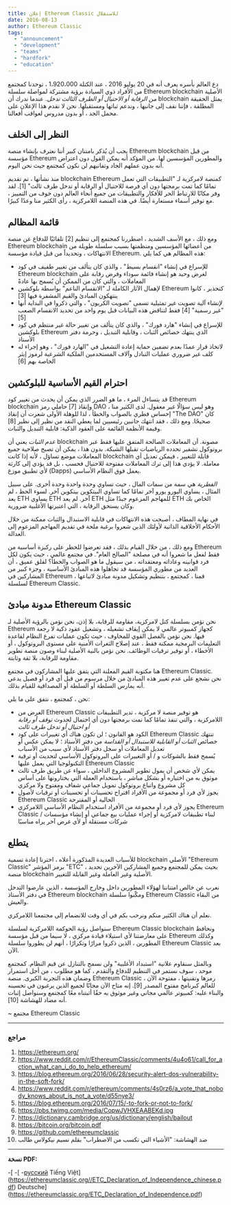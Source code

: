 ```yaml
---
title: إعلان Ethereum Classic للاستقلال
date: 2016-08-13
author: Ethereum Classic
tags:
  - "announcement"
  - "development"
  - "teams"
  - "hardfork"
  - "education"
---
```


دع العالم بأسره يعرف أنه في 20 يوليو 2016 ، عند الكتلة 1،920،000 ، توحدنا كمجتمع من الأفراد ذوي السيادة برؤية مشتركة لمواصلة سلسلة Ethereum blockchain الأصلية *من الرقابة أو الاحتيال أو الطرف الثالث تدخل*. عندما ندرك أن blockchain يمثل الحقيقة المطلقة ، فإننا نقف إلى جانبها ، وندعم ثباتها ومستقبلها. نحن لا نقدم هذا الإعلان على محمل الجد ، أو بدون مدروس لعواقب أفعالنا.

## النظر إلى الخلف

يجب أن يُذكر بامتنان كبير أننا نعترف بإنشاء منصة Ethereum blockchain من قبل مؤسسة Ethereum والمطورين المؤسسين لها. من المؤكد أنه يمكن القول دون اعتراض أنه بدون عملهم الجاد وتفانيهم لن نكون كمجتمع حيث نحن اليوم.

منذ نشأتها ، تم تقديم blockchain Ethereum كمنصة لامركزية لـ "التطبيقات التي تعمل تمامًا كما تمت برمجتها دون أي فرصة للاحتيال أو الرقابة أو تدخل طرف ثالث" [1]. لقد وفر مكانًا للارتباط الحر للأفكار والتطبيقات من جميع أنحاء العالم دون خوف من التمييز ، مع توفير أسماء مستعارة أيضًا. في هذه المنصة اللامركزية ، رأى الكثير منا وعدًا كبيرًا.

## قائمة المظالم

ومع ذلك ، مع الأسف الشديد ، اضطررنا كمجتمع إلى تنظيم [2] تلقائيًا للدفاع عن منصة Ethereum blockchain من أعضائها المؤسسين ومنظمتها بسبب سلسلة طويلة من الانتهاكات ، وتحديداً من قبل قيادة مؤسسة Ethereum. هذه المظالم هي كما يلي:

- للإسراع في إنشاء "انقسام بسيط" ، والذي كان يتألف من تغيير طفيف في كود Ethereum blockchain لغرض وحيد هو إنشاء قائمة سوداء وفرض رقابة على المعاملات ، والتي كان من الممكن أن يُسمح بها عادةً
- لإهمال الآثار الكاملة لـ "الانقسام الناعم" بواسطة بلوكشين Ethereum كتحذير ، كانوا ينتهكون المبادئ والقيم المشفرة فيها [3]
- لإنشاء آلية تصويت غير تمثيلية تسمى "تصويت الكربون" ، والتي ذكروا في البداية أنها "غير رسمية" [4] فقط لتناقض هذه البيانات قبل يوم واحد من تحديد الانقسام الصعب [5]
- للإسراع في إنشاء "هارد فورك" ، والذي كان يتألف من تغيير حالة غير منتظم في كود بلوكشين Ethereum الذي ينتهك خصائص الثبات ، وقابلية التبديل ، وحرمة دفتر الأستاذ
- لاتخاذ قرار عمدًا بعدم تضمين حماية إعادة التشغيل في "الهارد فورك" ، وهو إجراء له كلف غير ضروري عمليات التبادل وآلاف المستخدمين الملكية الشرعية لرموز إيثر الخاصة بهم [6]

## احترام القيم الأساسية للبلوكشين

قد يتساءل المرء ، ما هو الضرر الذي يمكن أن يحدث من تغيير كود Ethereum blockchain وإنقاذ [7] حاملي رمز DAO ، وهو ليس سؤالًا غير معقول. لدى الكثير منا إحساس فطري بالصواب والخطأ ، لذا للوهلة الأولى شعرت أن إنقاذ "The DAO" كان صحيحًا. ومع ذلك ، فقد انتهك جانبين رئيسيين لما يعطي النقد من نظير إلى نظير [8] وقيمة الأنظمة القائمة على العقود الذكية: قابلية التبديل والثبات.

*عدم الثبات* يعني أن blockchain مصونة. أن المعاملات الصالحة المتفق عليها فقط عبر بروتوكول تشفير تحدده الرياضيات تقبلها الشبكة. بدون هذا ، يمكن أن تصبح صلاحية جميع المعاملات موضع تساؤل ، لأنه إذا كانت blockchain قابلة للتغيير ، فيمكن تعديل أي معاملة. لا يؤدي هذا إلى ترك المعاملات مفتوحة للاحتيال فحسب ، بل قد يؤدي إلى كارثة لأي تطبيق موزع (Dapps) يعمل فوق النظام الأساسي.

*الفطرية* هي سمة من سمات المال ، حيث تساوي وحدة واحدة وحدة أخرى. على سبيل المثال ، يساوي اليورو يورو آخر تمامًا كما تساوي البيتكوين بيتكوين آخر. لسوء الحظ ، لم يعد ETH يساوي ETH آخر. لم يعد ETH للمهاجم المزعوم جيدًا مثل ETH الخاص بك وكان يستحق الرقابة ، التي اعتبرتها الأغلبية ضرورية.

في نهاية المطاف ، أصبحت هذه الانتهاكات في قابلية الاستبدال والثبات ممكنة من خلال الأحكام الأخلاقية الذاتية لأولئك الذين شعروا برغبة ملحة في تقديم المهاجم المزعوم إلى العدالة.

ومع ذلك ، من خلال القيام بذلك ، فقد تعرضوا للخطر على ركيزة أساسية من Ethereum فقط لفعل ما شعروا أنه في مصلحة "الصالح العام". في مجتمع عالمي ، حيث يكون لكل فرد قوانينه وعاداته ومعتقداته ، من سيقول ما هو الصواب والخطأ؟ لقلق عميق ، أن العديد من مطوري المؤسسة قد تجاهلوا هذه المبادئ الأساسية ، وجزء كبير من المشاركين في Ethereum ، قمنا ، كمجتمع ، بتنظيم وتشكيل مدونة مبادئ لاتباعها لسلسلة Ethereum Classic.

## مدونة مبادئ Ethereum Classic

نحن نؤمن بسلسلة كتل لامركزية، مقاومة للرقابة، بلا إذن، نحن نؤمن بالرؤية الأصلية لـ Ethereum كجهاز كمبيوتر عالمي لا يمكن إيقاف تشغيله ، وتشغيل عقود ذكية لا رجعة فيها. نحن نؤمن بالفصل القوي للمخاوف ، حيث تكون عمليات تفرع النظام لقاعدة التعليمات البرمجية ممكنة فقط ، عند إصلاح الثغرات الأمنية على مستوى البروتوكول ، أو الأخطاء ، أو توفير ترقيات الوظائف. نحن نؤمن بالنية الأصلية لبناء وصون منصة تطوير مقاومة للرقابة، بلا ثقة وثابتة.

هنا مكتوبة القيم المعلنة التي يتفق عليها المشاركون في مجتمع Ethereum Classic. نحن نشجع على عدم تغيير هذه المبادئ من خلال مرسوم من قبل أي فرد أو فصيل يدعي أنه يمارس السلطة أو السلطة أو المصداقية للقيام بذلك.

نحن ، كمجتمع ، نتفق على ما يلي:

- الغرض من Ethereum Classic هو توفير منصة لا مركزية ، تدير التطبيقات اللامركزية ، والتي تنفذ تمامًا كما تمت برمجتها دون أي احتمال لحدوث *توقف أو رقابة أو احتيال أو تدخل طرف ثالث*
- الكود هو القانون ؛ لن تكون هناك أي تغييرات على كود Ethereum Classic تنتهك خصائص *الثبات أو القابلية للاستبدال أو القداسة* من دفتر الأستاذ ؛ لا يمكن عكس أو تعديل المعاملات أو سجل دفتر الأستاذ لأي سبب من الأسباب
- يُسمح فقط بالشوكات و / أو التغييرات على البروتوكول الأساسي لتحديث أو ترقية التكنولوجيا التي يعمل عليها Ethereum Classic
- يمكن لأي شخص أن يمول تطوير المشروع الداخلي ، سواء عن طريق طرف ثالث موثوق به من اختياره أو بشكل مباشر ، باستخدام العملة التي يختارونها على أساس كل مشروع واتباع بروتوكول تمويل جماعي شفاف ومفتوح ولا مركزي
- يجوز لأي فرد أو مجموعة من الأفراد اقتراح تحسينات أو تحسينات أو ترقيات لأصول Ethereum Classic الحالية أو المقترحة
- يجوز لأي فرد أو مجموعة من الأفراد استخدام النظام الأساسي اللامركزي Ethereum Classic لبناء تطبيقات لامركزية أو إجراء عمليات بيع جماعي أو إنشاء مؤسسات / شركات مستقلة أو لأي غرض آخر يراه مناسبًا

## يتطلع

للأسباب العديدة المذكورة أعلاه ، اخترنا إعادة تسمية blockchain الأصلي "Ethereum Classic" برمز المؤشر "ETC" ، بحيث يمكن للمجتمع وجميع المشاركين الآخرين تحديد منصة blockchain الأصلية وغير العاملة وغير القابلة للتغيير.

نعرب عن خالص امتناننا لهؤلاء المطورين داخل وخارج المؤسسة ، الذين عارضوا التدخل في دفتر الأستاذ Ethereum blockchain ومكّنوا سلسلة Ethereum Classic من البقاء والعيش.

نعلم أن هناك الكثير منكم ونرحب بكم في أي وقت للانضمام إلى مجتمعنا اللامركزي.

سنواصل رؤية الحوكمة اللامركزية لسلسلة Ethereum Classic blockchain ونحافظ على معارضتنا لأي استيلاء قيادة مركزي ، لا سيما من قبل مؤسسة Ethereum وكذلك المطورين ، الذين ذكروا مرارًا وتكرارًا ، أنهم لن يطوروا سلسلة Ethereum Classic بعد الآن.

وبالمثل سنقاوم علانية "استبداد الأغلبية" ولن نسمح بالتنازل عن قيم النظام. كمجتمع موحد ، سوف نستمر في التنظيم للدفاع والتقدم ، كما هو مطلوب ، من أجل استمرار وضمان هذه التجربة الكبرى. منصة Ethereum Classic ، رمزها وتقنيتها ، مفتوحة الآن للعالم كبرنامج مفتوح المصدر [9]. إنه متاح الآن مجانًا لجميع الذين يرغبون في تحسينه والبناء عليه: كمبيوتر عالمي مجاني وغير موثوق به حقًا أثبتناه معًا كمجتمع وسنواصل إثبات أنه مضاد للهشاشة [10].

~ مجتمع Ethereum Classic

---

### مراجع

1. https://ethereum.org/
2. https://www.reddit.com/r/EthereumClassic/comments/4u4o61/call_for_action_what_can_i_do_to_help_ethereum/
3. https://blog.ethereum.org/2016/06/28/security-alert-dos-vulnerability-in-the-soft-fork/
4. https://www.reddit.com/r/ethereum/comments/4s0rz6/a_vote_that_nobody_knows_about_is_not_a_vote/d55nye3/
5. https://blog.ethereum.org/2016/07/15/-to-fork-or-not-to-fork/
6. https://pbs.twimg.com/media/CopwJVHXEAABEKd.jpg
7. https://dictionary.cambridge.org/us/dictionary/english/bailout
8. https://bitcoin.org/bitcoin.pdf
9. https://github.com/ethereumclassic
10. ضد الهشاشة: "الأشياء التي تكسب من الاضطراب" بقلم نسيم نيكولاس طالب

---

**نسخة PDF:**

-[[](https://ethereumclassic.org//ETC_Declaration_of_Independence_italian.pdf) -[[](https://ethereumclassic.org//ETC_Declaration_of_Independence_german.pdf) -[русский](https://ethereumclassic.org//ETC_Declaration_of_Independence_russian.pdf) Tiếng Việt](https://ethereumclassic.org//ETC_Declaration_of_Independence_chinese.pdf) Deutsche](https://ethereumclassic.org/ETC_Declaration_of_Independence.pdf) [](https://ethereumclassic.org//ETC_Declaration_of_Independence_vietnamese.pdf)
